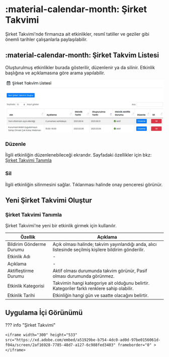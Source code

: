 # :material-calendar-month: Şirket Takvimi

Şirket Takvimi'nde firmanıza ait etkinlikler, resmî tatiller ve geziler gibi önemli tarihler çalışanlarla paylaşılabilir.

## :material-calendar-month: Şirket Takvim Listesi

Oluşturulmuş etkinlikler burada gösterilir, düzenlenir ya da silinir. Etkinlik başlığına ve açıklamasına göre arama yapılabilir.

![](images/sirketTakvimListesi.jpg)

### Düzenle

İlgili etkinliğin düzenlenebileceği ekrandır. Sayfadaki özellikler için bkz: [Şirket Takvimi Tanımla](#sirket-takvimi-tanimla)

### Sil

İlgili etkinliğin silinmesini sağlar. Tıklanması halinde onay penceresi görünür.

## Yeni Şirket Takvimi Oluştur

### <a name="sirket-takvimi-tanimla"></a>Şirket Takvimi Tanımla

Şirket Takvimi'ne yeni bir etkinlik girmek için kullanılır.

| Özellik                  | Açıklama                                                     |
| ------------------------ | ------------------------------------------------------------ |
| Bildirim Gönderme Durumu | Açık olması halinde; takvim yayınlandığı anda, alıcı listesinde seçilmiş kişilere bildirim gönderilir. |
| Etkinlik Adı             | -                                                            |
| Açıklama                 | -                                                            |
| Aktifleştirme Durumu     | Aktif olması durumunda takvim görünür, Pasif olması durumunda görünmez. |
| Etkinlik Kategorisi      | Takvimin hangi kategoriye ait olduğunu belirtir. Kategoriler farklı renklere sahip olabilir. |
| Etkinlik Tarihi          | Etkinliğin hangi gün ve saatte olacağını belirtir.           |

## Uygulama İçi Görünümü

??? info "Şirket Takvimi"

    <iframe width="300" height="533" src="https://xd.adobe.com/embed/a51929be-b754-4dc0-ad0d-97be0156061d-f04a/screen/2af16928-7785-48d7-a127-6c988fed3403" frameborder="0" ></iframe>
